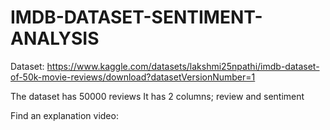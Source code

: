 # IMDB-DATASET-SENTIMENT-ANALYSIS

Dataset: https://www.kaggle.com/datasets/lakshmi25npathi/imdb-dataset-of-50k-movie-reviews/download?datasetVersionNumber=1

The dataset has 50000 reviews
It has 2 columns; review and sentiment

Find an explanation video: 
